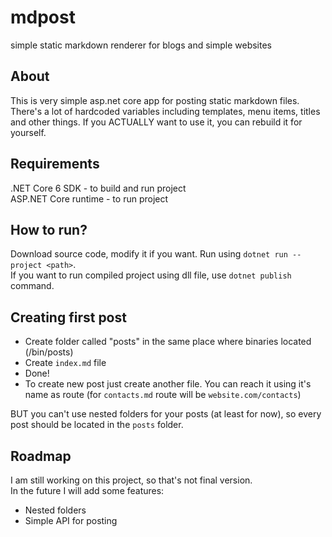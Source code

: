 # mdpost
simple static markdown renderer for blogs and simple websites

## About  
This is very simple asp.net core app for posting static markdown files.  
There's a lot of hardcoded variables including templates, menu items, titles and other things.
If you ACTUALLY want to use it, you can rebuild it for yourself.  

## Requirements

.NET Core 6 SDK - to build and run project  
ASP.NET Core runtime - to run project

## How to run?
Download source code, modify it if you want.
Run using `dotnet run --project <path>`.  
If you want to run compiled project using dll file, use `dotnet publish` command.

## Creating first post  
- Create folder called "posts" in the same place where binaries located (/bin/posts)
- Create `index.md` file
- Done!
- To create new post just create another file. You can reach it using it's name as route (for `contacts.md` route will be `website.com/contacts`)  

BUT you can't use nested folders for your posts (at least for now), so every post should be located in the `posts` folder.

## Roadmap

I am still working on this project, so that's not final version.  
In the future I will add some features:

- Nested folders
- Simple API for posting

